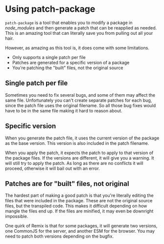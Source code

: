 # Using patch-package

`patch-package` is a tool that enables you to modify a package in _node_modules_ and then generate a patch that can be reapplied as needed. This is an amazing tool that can literally save you from pulling out all your hair.

However, as amazing as this tool is, it does come with some limitations.

- Only supports a single patch per file
- Patches are generated for a specific version of a package
- You're patching the "built" files, not the original source

## Single patch per file

Sometimes you need to fix several bugs, and some of them may affect the same file. Unfortunately you can't create separate patches for each bug, since the patch file uses the original filename. So all those bug fixes would have to be in the same file making it hard to reason about.

## Specific version

When you generate the patch file, it uses the current version of the package as the base version. This version is also included in the patch filename.

When you apply the patch, it expects the patch to apply to that version of the package files. If the versions are different, it will give you a warning. It will still try to apply the patch. As long as there are no conflicts it will proceed, otherwise it will bail out with an error.

## Patches are for "built" files, not original

The hardest part of making a good patch is that you're literally editing the files that were included in the package. These are not the original source files, but the transpiled code. This makes it difficult depending on how mangle the files end up. If the files are minified, it may even be downright impossible.

One quirk of Remix is that for some packages, it will generate two versions, one CommonJS for the server, and another ESM for the browser. You may need to patch both versions depending on the bugfix.
